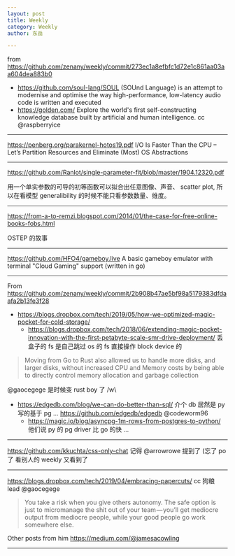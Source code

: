 ```yaml
---
layout: post
title: Weekly
category: Weekly
author: 东岳

---
```


from https://github.com/zenany/weekly/commit/273ec1a8efbfc1d72e1c861aa03aa604dea883b0

- https://github.com/soul-lang/SOUL  (SOUnd Language) is an attempt to modernise and optimise the way high-performance, low-latency audio code is written and executed
- https://golden.com/ Explore the world's first self-constructing knowledge database built by artificial and human intelligence. cc @raspberryice

***

https://penberg.org/parakernel-hotos19.pdf I/O Is Faster Than the CPU – Let’s Partition Resources and Eliminate (Most) OS Abstractions 

***

https://github.com/Ranlot/single-parameter-fit/blob/master/1904.12320.pdf

用一个单实参数的可导的初等函数可以拟合出任意图像、声音、 scatter plot, 所以在看模型 generalibility  的时候不能只看参数数量、维度。

***

https://from-a-to-remzi.blogspot.com/2014/01/the-case-for-free-online-books-fobs.html

OSTEP 的故事

***

https://github.com/HFO4/gameboy.live A basic gameboy emulator with terminal "Cloud Gaming" support  (written in go)

***

From https://github.com/zenany/weekly/commit/2b908b47ae5bf98a5179383dfdaafa2b13fe3f28

- https://blogs.dropbox.com/tech/2019/05/how-we-optimized-magic-pocket-for-cold-storage/
  - https://blogs.dropbox.com/tech/2018/06/extending-magic-pocket-innovation-with-the-first-petabyte-scale-smr-drive-deployment/ 丢盒子的 fs 是自己跳过 os 的 fs 直接操作 block device 的

> Moving from Go to Rust also allowed us to handle more disks, and larger disks, without increased CPU and Memory costs by being able to directly control memory allocation and garbage collection

@gaocegege 是时候变 rust boy 了 /w\

- https://edgedb.com/blog/we-can-do-better-than-sql/ 介个 db 居然是 py 写的基于 pg ... https://github.com/edgedb/edgedb  @codeworm96 
  - https://magic.io/blog/asyncpg-1m-rows-from-postgres-to-python/ 他们说 py 的 pg driver 比 go 的快 ...

***

https://github.com/kkuchta/css-only-chat 记得 @arrowrowe 提到了 (忘了 po 了 看别人的 weekly 又看到了

***

https://blogs.dropbox.com/tech/2019/04/embracing-papercuts/ cc 狗粮 lead @gaocegege 

> You take a risk when you give others autonomy. The safe option is just to micromanage the shit out of your team — you’ll get mediocre output from mediocre people, while your good people go work somewhere else.

Other posts from him https://medium.com/@jamesacowling

***

